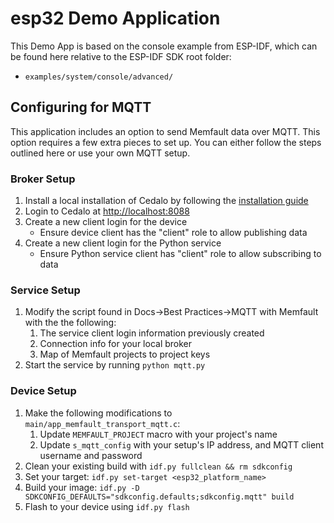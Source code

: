 # esp32 Demo Application

This Demo App is based on the console example from ESP-IDF, which can be found
here relative to the ESP-IDF SDK root folder:

- `examples/system/console/advanced/`

## Configuring for MQTT

This application includes an option to send Memfault data over MQTT. This option requires a few extra pieces to set up.
You can either follow the steps outlined here or use your own MQTT setup.

### Broker Setup

1. Install a local installation of Cedalo by following the [installation guide](https://docs.cedalo.com/management-center/installation/)
2. Login to Cedalo at <http://localhost:8088>
3. Create a new client login for the device
   - Ensure device client has the "client" role to allow publishing data
4. Create a new client login for the Python service
   - Ensure Python service client has "client" role to allow subscribing to data

### Service Setup

1. Modify the script found in Docs->Best Practices->MQTT with Memfault with the the following:
   1. The service client login information previously created
   2. Connection info for your local broker
   3. Map of Memfault projects to project keys
2. Start the service by running `python mqtt.py`

### Device Setup

1. Make the following modifications to `main/app_memfault_transport_mqtt.c`:
   1. Update `MEMFAULT_PROJECT` macro with your project's name
   2. Update `s_mqtt_config` with your setup's IP address, and MQTT client username and password
2. Clean your existing build with `idf.py fullclean && rm sdkconfig`
3. Set your target: `idf.py set-target <esp32_platform_name>`
4. Build your image: `idf.py -D SDKCONFIG_DEFAULTS="sdkconfig.defaults;sdkconfig.mqtt" build`
5. Flash to your device using `idf.py flash`
